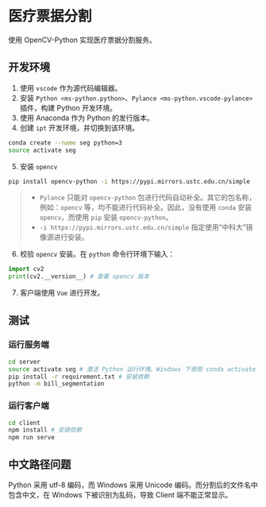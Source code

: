 # 医疗票据分割

使用 OpenCV-Python 实现医疗票据分割服务。



## 开发环境

1. 使用 `vscode` 作为源代码编辑器。
2. 安装 `Python <ms-python.python>`、`Pylance <ms-python.vscode-pylance>` 插件，构建 Python 开发环境。
3. 使用 Anaconda 作为 Python 的发行版本。
4. 创建 `ipt` 开发环境，并切换到该环境。

```sh
conda create --name seg python=3
source activate seg
```

5. 安装 `opencv`

```sh
pip install opencv-python -i https://pypi.mirrors.ustc.edu.cn/simple
```

> - `Pylance` 只能对 `opencv-python` 包进行代码自动补全。其它的包名称，例如：`opencv` 等，均不能进行代码补全。因此，没有使用 `conda` 安装 `opencv`，而使用 `pip` 安装 `opencv-python`。
> - `-i https://pypi.mirrors.ustc.edu.cn/simple` 指定使用“中科大”镜像源进行安装。

6. 校验 `opencv` 安装。在 `python` 命令行环境下输入：

```python
import cv2
print(cv2.__version__) # 查看 opencv 版本
```

7. 客户端使用 `Vue` 进行开发。



## 测试

### 运行服务端

```sh
cd server
source activate seg # 激活 Python 运行环境。Windows 下使用 conda activate seg
pip install -r requirement.txt # 安装依赖
python -m bill_segmentation
```



### 运行客户端

```sh
cd client
npm install # 安装依赖
npm run serve
```



## 中文路径问题

Python 采用 utf-8 编码，而 Windows 采用 Unicode 编码。而分割后的文件名中包含中文，在 Windows 下被识别为乱码，导致 Client 端不能正常显示。
